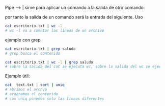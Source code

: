 Pipe --> |
sirve para aplicar un comando a la salida de otro comando:

por tanto la salida de un comando será la entrada del siguiente.
Uso
```sh fold:"coamndos con tuberias pipe "
cat escritorio.txt | wc -l
# wc -l va a comntar las lineas de un archivo
```

ejemplo con grep
```sh fold:"coamndos con tuberias pipe "
cat escritorio.txt | grep saludo
# grep busca el contenido
```

```sh fold:"coamndos con tuberias pipe multiples pipes"
cat escritorio.txt | wc -l | grep saludo
# sobre la salida del cat se ejecuta wc, sobre la salida del wc se ejecuta el grep
```

Ejemplo útil:

```sh fold:"ejemplo para eliminar lineas repetidas uxando pipe "
cat  text.txt | sort | uniq
# abrimos el archvo
# ordenamos el contenido
# con uniq ponemos solo las lineas diferentes
```

